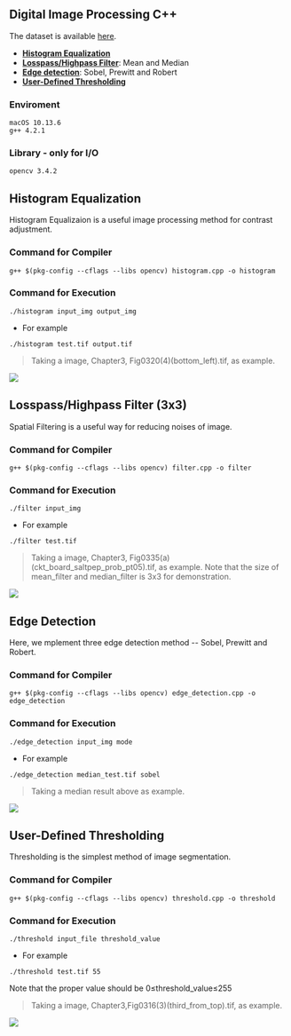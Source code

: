 ## Digital Image Processing C++
The dataset is available [here](http://www.imageprocessingplace.com/DIP-3E/dip3e_book_images_downloads.htm).
* **[Histogram Equalization](#Histogram-Equalization)**
* **[Losspass/Highpass Filter](#LosspassHighpass-Filter-3x3)**: Mean and Median
* **[Edge detection](#Edge-Detection)**: Sobel, Prewitt and Robert
* **[User-Defined Thresholding](https://hackmd.io/-ZFZ6ZcjTnaiAoCZrbYxJw?both#User-Defined-Thresholding)**
### Enviroment
```
macOS 10.13.6
g++ 4.2.1
```
### Library - only for I/O
```
opencv 3.4.2
```

## Histogram Equalization
Histogram Equalizaion is a useful image processing method for contrast adjustment. 


### Command for  Compiler
```
g++ $(pkg-config --cflags --libs opencv) histogram.cpp -o histogram
```

### Command for Execution
```
./histogram input_img output_img
```
* For example
```
./histogram test.tif output.tif
```
> Taking a image, Chapter3, Fig0320(4)(bottom_left).tif, as example.

![](https://i.imgur.com/CPpG2oy.png)

## Losspass/Highpass Filter (3x3)
Spatial Filtering is a useful way for reducing noises of image.

### Command for  Compiler
```
g++ $(pkg-config --cflags --libs opencv) filter.cpp -o filter
```

### Command for Execution
```
./filter input_img
```
* For example
```
./filter test.tif
```
> Taking a image, Chapter3, Fig0335(a)(ckt_board_saltpep_prob_pt05).tif, as example.
> Note that the size of mean_filter and median_filter is 3x3 for demonstration.

![](https://i.imgur.com/ogfSSgc.png)


## Edge Detection
Here, we mplement three edge detection method -- Sobel, Prewitt and Robert.

### Command for  Compiler
```
g++ $(pkg-config --cflags --libs opencv) edge_detection.cpp -o edge_detection
```

### Command for Execution
```
./edge_detection input_img mode
```
* For example
```
./edge_detection median_test.tif sobel
```
> Taking a median result above as example.

![](https://i.imgur.com/cDlGURf.jpg)


## User-Defined Thresholding
Thresholding is the simplest method of image segmentation.

### Command for  Compiler
```
g++ $(pkg-config --cflags --libs opencv) threshold.cpp -o threshold
```

### Command for Execution
```
./threshold input_file threshold_value
```
* For example
```
./threshold test.tif 55
```
Note that the proper value should be 0≤threshold_value≤255

> Taking a image, Chapter3,Fig0316(3)(third_from_top).tif, as example.

![](https://i.imgur.com/X8285I5.png)
